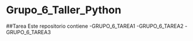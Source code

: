 # Grupo_6_Taller_Python
##Tarea
Este repositorio contiene
-GRUPO_6_TAREA1
-GRUPO_6_TAREA2
-GRUPO_6_TAREA3
